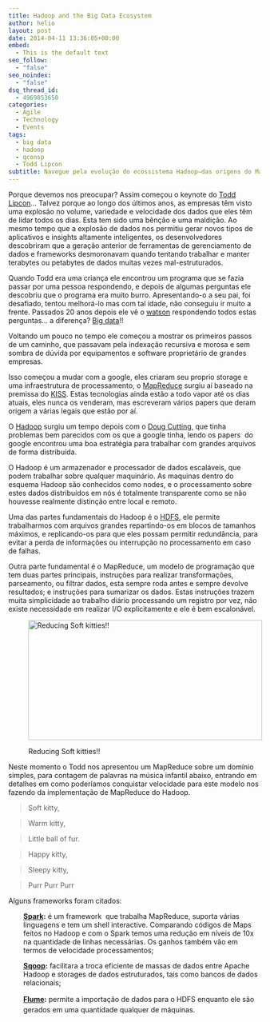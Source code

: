```yaml
---
title: Hadoop and the Big Data Ecosystem
author: helio
layout: post
date: 2014-04-11 13:36:05+00:00
embed:
  - This is the default text
seo_follow:
  - "false"
seo_noindex:
  - "false"
dsq_thread_id:
  - 4969853650
categories:
  - Agile
  - Technology
  - Events
tags:
  - big data
  - hadoop
  - qconsp
  - Todd Lipcon
subtitle: Navegue pela evolução do ecossistema Hadoop—das origens do MapReduce do Google aos frameworks modernos como Spark, Sqoop e Flume que lidam com terabytes de dados com princípios KISS
---
```


Porque devemos nos preocupar? Assim começou o keynote do <a title="Todd Lipcon" href="https://twitter.com/tlipcon" target="_blank">Todd Lipcon</a>&#8230; Talvez porque ao longo dos últimos anos, as empresas têm visto uma explosão no volume, variedade e velocidade dos dados que eles têm de lidar todos os dias. Esta tem sido uma bênção e uma maldição. Ao mesmo tempo que a explosão de dados nos permitiu gerar novos tipos de aplicativos e insights altamente inteligentes, os desenvolvedores descobriram que a geração anterior de ferramentas de gerenciamento de dados e frameworks desmoronavam quando tentando trabalhar e manter terabytes ou petabytes de dados muitas vezes mal-estruturados.

Quando Todd era uma criança ele encontrou um programa que se fazia passar por uma pessoa respondendo, e depois de algumas perguntas ele descobriu que o programa era muito burro. Apresentando-o a seu pai, foi desafiado, tentou melhorá-lo mas com tal idade, não conseguiu ir muito a frente. Passados 20 anos depois ele vê o <a title="Watson" href="http://en.wikipedia.org/wiki/Watson_(computer)" target="_blank">watson</a> respondendo todos estas perguntas&#8230; a diferença? <a title="Big Data" href="http://en.wikipedia.org/wiki/Big_data" target="_blank">Big data</a>!!

Voltando um pouco no tempo ele começou a mostrar os primeiros passos de um caminho, que passavam pela indexação recursiva e morosa e sem sombra de dúvida por equipamentos e software proprietário de grandes empresas.

Isso começou a mudar com a google, eles criaram seu proprio storage e uma infraestrutura de processamento, o <a title="MapReduce" href="http://en.wikipedia.org/wiki/MapReduce" target="_blank">MapReduce</a> surgiu aí baseado na premissa do <a title="Keep it simple stupid" href="http://en.wikipedia.org/wiki/KISS_principle" target="_blank">KISS</a>. Estas tecnologias ainda estão a todo vapor até os dias atuais, eles nunca os venderam, mas escreveram vários papers que deram origem a várias legais que estão por aí.

O <a title="Hadoop" href="http://hadoop.apache.org/" target="_blank">Hadoop</a> surgiu um tempo depois com o <a title="Doug Cutting" href="https://twitter.com/cutting" target="_blank">Doug Cutting</a>, que tinha problemas bem parecidos com os que a google tinha, lendo os papers  do google encontrou uma boa estratégia para trabalhar com grandes arquivos de forma distribuída.

O Hadoop é um armazenador e processador de dados escaláveis, que podem trabalhar sobre qualquer maquinário. As maquinas dentro do esquema Hadoop são conhecidos como nodes, e o processamento sobre estes dados distribuídos em nós é totalmente transparente como se não houvesse realmente distinção entre local e remoto.

Uma das partes fundamentais do Hadoop é o <a title="Hadoop Distributed File System" href="http://hadoop.apache.org/docs/r1.2.1/hdfs_design.html" target="_blank">HDFS</a>, ele permite trabalharmos com arquivos grandes repartindo-os em blocos de tamanhos máximos, e replicando-os para que eles possam permitir redundância, para evitar a perda de informações ou interrupção no processamento em caso de falhas.

Outra parte fundamental é o MapReduce, um modelo de programação que tem duas partes principais, instruções para realizar transformações, parseamento, ou filtrar dados, esta sempre roda antes e sempre devolve resultados; e instruções para sumarizar os dados. Estas instruções trazem muita simplicidade ao trabalho diário processando um registro por vez, não existe necessidade em realizar I/O explicitamente e ele é bem escalonável.<figure id="attachment_849" style="width: 468px" class="wp-caption aligncenter">

[<img class="size-full wp-image-849" alt="Reducing Soft kitties!!" src="/uploads/2014/04/mapreduce.jpg" width="468" height="240" srcset="/uploads/2014/04/mapreduce.jpg 468w, /uploads/2014/04/mapreduce-300x153.jpg 300w" sizes="(max-width: 468px) 100vw, 468px" />][1]<figcaption class="wp-caption-text">Reducing Soft kitties!!</figcaption></figure>

Neste momento o Todd nos apresentou um MapReduce sobre um domínio simples, para contagem de palavras na música infantil abaixo, entrando em detalhes em como poderíamos conquistar velocidade para este modelo nos fazendo da implementação de MapReduce do Hadoop.

> Soft kitty,

> Warm kitty,

> Little ball of fur.

> Happy kitty,

> Sleepy kitty,

> Purr Purr Purr

Alguns frameworks foram citados:

<p style="padding-left: 30px">
  <strong><a title="Apache Spark" href="http://spark.apache.org/" target="_blank">Spark</a>:</strong> é um framework  que trabalha MapReduce, suporta várias linguagens e tem um shell interactive. Comparando códigos de Maps feitos no Hadoop e com o Spark temos uma redução em níveis de 10x na quantidade de linhas necessárias. Os ganhos também vão em termos de velocidade processamentos;
</p>

<p style="padding-left: 30px">
  <strong><a title="Apache Sqoop" href="http://sqoop.apache.org/" target="_blank">Sqoop</a>:</strong> facilitara a troca eficiente de massas de dados entre Apache Hadoop e storages de dados estruturados, tais como bancos de dados relacionais;
</p>

<p style="padding-left: 30px">
  <span style="line-height: 1.5em"><strong><a title="Apache Flume" href="http://flume.apache.org/" target="_blank">Flume</a>:</strong> permite a importação de dados para o HDFS enquanto ele são gerados em uma quantidade qualquer de máquinas.</span>
</p>

[1]: /uploads/2014/04/mapreduce.jpg
